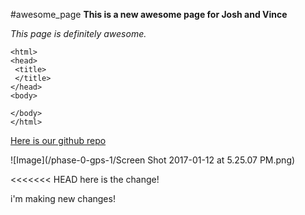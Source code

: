 #awesome_page
**This is a new awesome page for Josh and Vince**

*This page is definitely awesome.*

```<!DOCTYPE html>
<html>
<head>
 <title>
 </title>
</head>
<body>

</body>
</html>
```

[Here is our github repo](https://github.com/joshmun/phase-0-gps-1/ "Github Home")

![Image](/phase-0-gps-1/Screen Shot 2017-01-12 at 5.25.07 PM.png)


<<<<<<< HEAD
here is the change!

i'm making new changes!
